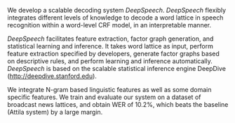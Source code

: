 We develop a scalable decoding system *DeepSpeech*. *DeepSpeech* flexibly integrates different levels of knowledge to decode a word lattice in speech recognition within a word-level CRF model, in an interpretable manner. 

*DeepSpeech* facilitates feature extraction, factor graph generation, and statistical learning and inference. It takes word lattice as input, perform feature extraction specified by developers, generate factor graphs based on descriptive rules, and perform learning and inference automatically. *DeepSpeech* is based on the scalable statistical inference engine DeepDive (http://deepdive.stanford.edu).

We integrate N-gram based linguistic features as well as some domain specific features. We train and evaluate our system on a dataset of broadcast news lattices, and obtain WER of 10.2%, which beats the baseline (Attila system) by a large margin.

